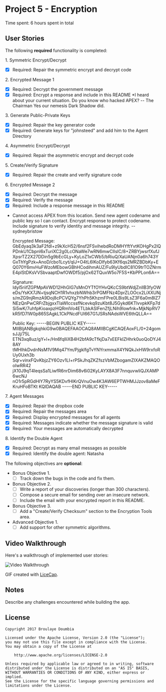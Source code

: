 # Project 5 - Encryption

Time spent: 6 hours spent in total

## User Stories

The following **required** functionality is completed:

1\. Symmetric Encrypt/Decrypt
  * [x]  Required: Repair the symmetric encrypt and decrypt code

2\. Encrypted Message 1
  * [x]  Required: Decrypt the government message
  * [x]  Required: Encrypt a response and include in this README
  *I heard about your current situation. Do you know who hacked APEX? -- The Chairman
   Yes our nemesis Dark Shadow did.

3\. Generate Public-Private Keys
  * [x]  Required: Repair the key generator code
  * [x]  Required: Generate keys for "johnsteed" and add him to the Agent Directory

4\. Asymmetric Encrypt/Decrypt
  * [x]  Required: Repair the asymmetric encrypt and decrypt code

5\. Create/Verify Signature
  * [x]  Required: Repair the create and verify signature code
  
6\. Encrypted Message 2
  * [x]  Required: Decrypt the message
  * [x]  Required: Verify the message
  * [x]  Required: Include a response message in this README
  * Cannot access APEX from this location. Send new agent codename and public key so I can contact. 
    Encrypt response to protect codename. Include signature to verify identity and message integrity. -- sydneybristow
    
    Encrypted Message:
    GbEdyaq3k3aF2fdI+z9kXcH52/6nsf2FSvihebdRoDMHYftYvtKOHgPx2lQPDnkU1Cbpnl6xTuriXC2g0LcONaWe7wRN6mwCIIslC/8+ZRBYjwsrfXufJXpsrTZ2X27DDin5g9bEcGLy+KyLoZ1xCWb5/bRiuQ/XaUANjn0a6h743YGxThYgPzk+AnoD/cbo1Lcyt/qIJ+O4tL6lKoDlfyb63Kf6qs2MRZBDbKy+EQ070Y6mvHuFWzoMEbowGBhHCodihmAUZ/Fu9lyUbdIC81O9trTOZNrmE4plStDKsVVSbvaaptDwfOWDf5/pjOx62TQuxW5o7F5S+KbPPLon6A==

    Signature:
    Idyl5riifZGPMpAVWD12HhGlG7sMnOYTfOYHvQKcCS9btWdjZnIlB3fyOWeDs/YsKX7JN+tjsqNCH1R1vhxzbNWhb3rPGMFNz4DprZLOOcx2LiXXUNjs/mZG9njRmzA9Doj8cPCVQYg7YhPh5KhzmFPre0LBis9LsZ3F6a0m8lZ7NEzQnPwCRFrZbjgxxTIaWIccssfNcevkq9zuKbt8J5Gykd6KTlvvpkKFp7dSi5wK/7uhfpKioaxpzHQRmlVo4ETLbkASlFenZfjLNih9Iowfnk+MjkNpRV7kR5fD7lW0p865SAgkL1CkPNcdFUl667G1JSRsNAdsWVE6thQLLA==

    Public Key:
    -----BEGIN PUBLIC KEY-----
    MIIBIjANBgkqhkiG9w0BAQEFAAOCAQ8AMIIBCgKCAQEAoxFL/0+24gomsJJj/75L
    ETN3xq8uz/gY+l+/Hn6fqlIiXB4H2bfA9cTfkjDa7xEEFkIZHhrk0uoQoDYJ48AY
    tMHIhkDvdnNsM1V9Mq47Ym/PjgklfgTvYNYrxmmaX4YNQkJxHW9rxfoRUy0Uxh3b
    Sqr+vinxFQvKbjzZY6Ozv1LI+rPSkJhqZKZfszVbMZbogamZIXAKZMAQOoIwRR42
    jX10J9qT4IeqsSa1LiwfR6nrDim68v6i02KyLAYX8A3F7nnquvwliQJXAMP6wcNJ
    nO1r5pRGdHlY7RyYS5KDvfHIKrQVnuOw4K3AW6EPTWHMJJzov8aMeFKruHFoBTKt
    KQIDAQAB
    -----END PUBLIC KEY-----

7\. Agent Messages
  * [x]  Required: Repair the dropbox code
  * [x]  Required: Repair the messages area
  * [x]  Required: Display encrypted messages for all agents
  * [x]  Required: Messages indicate whether the message signature is valid
  * [x]  Required: Your messages are automatically decrypted

8\. Identify the Double Agent
  * [x]  Required: Decrypt as many email messages as possible
  * [x]  Required: Identify the double agent: Natasha

The following objectives are **optional**:

* Bonus Objective 1\.
  * [ ]  Track down the bugs in the code and fix them.

* Bonus Objective 2\.
  * [ ]  Write a report of your discoveries (longer than 300 characters).
  * [ ]  Compose a secure email for sending over an insecure network.
  * [ ]  Include the email with your encrypted report in this README.

* Bonus Objective 3\.
  * [ ]  Add a "Create/Verify Checksum" section to the Encryption Tools area.

* Advanced Objective 1\.
  * [ ]  Add support for other symmetric algorithms.

## Video Walkthrough

Here's a walkthrough of implemented user stories:

<img src='http://i.imgur.com/link/to/your/gif/file.gif' title='Video Walkthrough' width='' alt='Video Walkthrough' />

GIF created with [LiceCap](http://www.cockos.com/licecap/).

## Notes

Describe any challenges encountered while building the app.

## License

    Copyright 2017 Broulaye Doumbia

    Licensed under the Apache License, Version 2.0 (the "License");
    you may not use this file except in compliance with the License.
    You may obtain a copy of the License at

        http://www.apache.org/licenses/LICENSE-2.0

    Unless required by applicable law or agreed to in writing, software
    distributed under the License is distributed on an "AS IS" BASIS,
    WITHOUT WARRANTIES OR CONDITIONS OF ANY KIND, either express or implied.
    See the License for the specific language governing permissions and
    limitations under the License.
